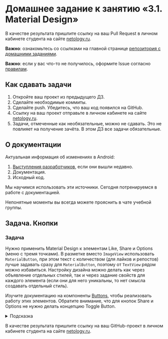 # Домашнее задание к занятию «3.1. Material Design»

В качестве результата пришлите ссылку на ваш Pull Request в личном кабинете студента на сайте [netology.ru](https://netology.ru).

**Важно**: ознакомьтесь со ссылками на главной странице [репозитория с домашними заданиями](../README.md).

**Важно**: если у вас что-то не получилось, оформите Issue согласно [правилам](../report-requirements.md).

## Как сдавать задачи

1. Откройте ваш проект из предыдущего ДЗ.
1. Сделайте необходимые коммиты.
1. Сделайте push. Убедитесь, что ваш код появился на GitHub.
1. Ссылку на ваш проект отправьте в личном кабинете на сайте [netology.ru](https://netology.ru).
1. Задачи, отмеченные как необязательные, можно не сдавать. Это не повлияет на получение зачёта. В этом ДЗ все задачи обязательные.

## О документации

Актуальная информация об изменениях в Android:
1. [Выступления разработчиков](https://www.youtube.com/user/androiddevelopers), если они вышли недавно.
1. Документация.
1. Исходный код.

Мы научимся использовать эти источники. Сегодня потренируемся в работе с документацией.

Непонятные моменты вы всегда можете прояснить в чате учебной группы.

## Задача. Кнопки

### Задача

Нужно применить Material Design к элементам Like, Share и Options (меню с тремя точками). В разметке вместо `ImageView` использовать `MaterialButton`, при этом текст с количеством (для лайков и репостов) лучше задавать сразу для `MaterialButton`, поэтому от `TextView` рядом можно избавиться. Настройку дизайна можно делать как через объявление отдельных стилей, так и через задание свойств для каждого элемента (если они для него уникальны, то нет смысла создавать отдельный стиль).

Изучите документацию на компоненты [Buttons](https://github.com/material-components/material-components-android/blob/master/docs/components/Button.md), чтобы реализовать работу этих элементов. Обратите внимание, что для кнопок Share и Options не нужно делать концепцию Toggle Button.

<details>
<summary>Подсказка</summary>

Пример реализации [на странице документации](https://github.com/material-components/material-components-android/blob/master/docs/components/Button.md#icon-button) в разделе «Icon button».
</details>

В качестве результата пришлите ссылку на ваш GitHub-проект в личном кабинете студента на сайте [netology.ru](https://netology.ru).
